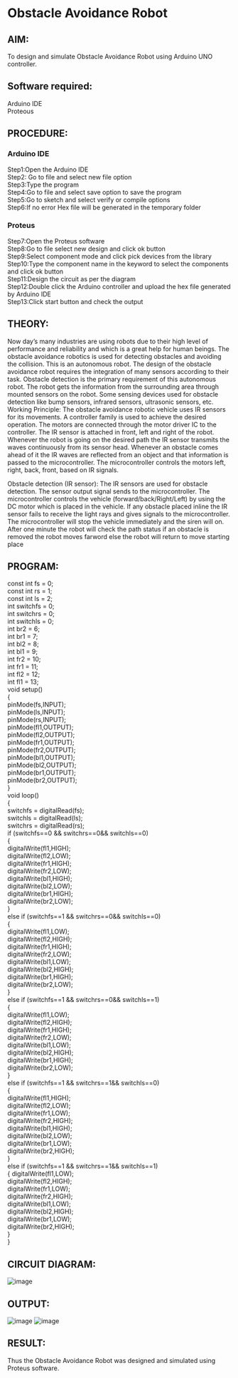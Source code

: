 # Obstacle Avoidance Robot

##  AIM:
To design and simulate Obstacle Avoidance Robot using Arduino UNO controller.

## Software required:
Arduino IDE </br>
Proteous

## PROCEDURE:
### Arduino IDE
Step1:Open the Arduino IDE </br>
Step2: Go to file and select new file option </br>
Step3:Type the program </br>
Step4:Go to file and select save option to save the program </br>
Step5:Go to sketch and select verify or compile options </br>
Step6:If no error Hex file will be generated in the temporary folder </br>
### Proteus
Step7:Open the Proteus software </br>
Step8:Go to file select new design and click ok button </br>
Step9:Select component mode and click pick devices from the library </br>
Step10:Type the component name in the keyword to select the components and click ok button </br>
Step11:Design the circuit as per the diagram </br>
Step12:Double click the Arduino controller and upload the hex file generated by Arduino IDE </br>
Step13:Click start button and check the output

## THEORY:

Now day’s many industries are using robots due to their high level of performance and reliability and which is a great help for human beings. The obstacle avoidance robotics is used for detecting obstacles and avoiding the collision. This is an autonomous robot. The design of the obstacle avoidance robot requires the integration of many sensors according to their task.
Obstacle detection is the primary requirement of this autonomous robot. The robot gets the information from the surrounding area through mounted sensors on the robot. Some sensing devices used for obstacle detection like bump sensors, infrared sensors, ultrasonic sensors, etc.
Working Principle:
The obstacle avoidance robotic vehicle uses IR sensors for its movements. A controller family is used to achieve the desired operation. The motors are connected through the motor driver IC to the controller. The IR sensor is attached in front, left and right of the robot. Whenever the robot is going on the desired path the IR sensor transmits the waves continuously from its sensor head. Whenever an obstacle comes ahead of it the IR waves are reflected from an object and that information is passed to the microcontroller. The microcontroller controls the motors left, right, back, front, based on IR signals. 

Obstacle detection (IR sensor):
The IR sensors are used for obstacle detection. The sensor output signal sends to the microcontroller. The microcontroller controls the vehicle (forward/back/Right/Left) by using the DC motor which is placed in the vehicle. If any obstacle placed inline the IR sensor fails to receive the light rays and gives signals to the microcontroller. The microcontroller will stop the vehicle immediately and the siren will on. After one minute the robot will check the path status if an obstacle is removed the robot moves farword else the robot will return to move starting place


## PROGRAM:
const int fs = 0;</br>
const int rs = 1;</br>
const int ls = 2;</br>
int switchfs = 0;</br>
int switchrs = 0;</br>
int switchls = 0;</br>
int br2 = 6;</br>
int br1 = 7;</br>
int bl2 = 8;</br>
int bl1 = 9;</br>
int fr2 = 10;</br>
int fr1 = 11;</br>
int fl2 = 12;</br>
int fl1 = 13;</br>
void setup()</br>
{</br>
pinMode(fs,INPUT);</br>
pinMode(ls,INPUT);</br>
pinMode(rs,INPUT);</br>
pinMode(fl1,OUTPUT);</br>
pinMode(fl2,OUTPUT);</br>
pinMode(fr1,OUTPUT);</br>
pinMode(fr2,OUTPUT);</br>
pinMode(bl1,OUTPUT);</br>
pinMode(bl2,OUTPUT);</br>
pinMode(br1,OUTPUT);</br>
pinMode(br2,OUTPUT);</br>
}</br>
void loop()</br>
{</br>
switchfs = digitalRead(fs);</br>
switchls = digitalRead(ls);</br>
switchrs = digitalRead(rs);</br>
if (switchfs==0 && switchrs==0&& switchls==0)</br>
{</br>
digitalWrite(fl1,HIGH);</br>
digitalWrite(fl2,LOW);</br>
digitalWrite(fr1,HIGH);</br>
digitalWrite(fr2,LOW);</br>
digitalWrite(bl1,HIGH);</br>
digitalWrite(bl2,LOW);</br>
digitalWrite(br1,HIGH);</br>
digitalWrite(br2,LOW);</br>
}</br>
else if (switchfs==1 && switchrs==0&& switchls==0)</br>
{</br>
digitalWrite(fl1,LOW);</br>
digitalWrite(fl2,HIGH);</br>
digitalWrite(fr1,HIGH);</br>
digitalWrite(fr2,LOW);</br>
digitalWrite(bl1,LOW);</br>
digitalWrite(bl2,HIGH);</br>
digitalWrite(br1,HIGH);</br>
digitalWrite(br2,LOW);</br>
}</br>
else if (switchfs==1 && switchrs==0&& switchls==1)</br>
{</br>
digitalWrite(fl1,LOW);</br>
digitalWrite(fl2,HIGH);</br>
digitalWrite(fr1,HIGH);</br>
digitalWrite(fr2,LOW);</br>
digitalWrite(bl1,LOW);</br>
digitalWrite(bl2,HIGH);</br>
digitalWrite(br1,HIGH);</br>
digitalWrite(br2,LOW);</br>
}</br>
else if (switchfs==1 && switchrs==1&& switchls==0)</br>
{</br>
digitalWrite(fl1,HIGH);</br>
digitalWrite(fl2,LOW);</br>
digitalWrite(fr1,LOW);</br>
digitalWrite(fr2,HIGH);</br>
digitalWrite(bl1,HIGH);</br>
digitalWrite(bl2,LOW);</br>
digitalWrite(br1,LOW);</br>
digitalWrite(br2,HIGH);</br>
}</br>
else if (switchfs==1 && switchrs==1&& switchls==1)</br>
{ digitalWrite(fl1,LOW);</br>
digitalWrite(fl2,HIGH);</br>
digitalWrite(fr1,LOW);</br>
digitalWrite(fr2,HIGH);</br>
digitalWrite(bl1,LOW);</br>
digitalWrite(bl2,HIGH);</br>
digitalWrite(br1,LOW);</br>
digitalWrite(br2,HIGH);</br>
}</br>
}</br>
## CIRCUIT DIAGRAM:
![image](https://github.com/Poovaitamil/Obstacle-Avoidance-Robot-/assets/132209885/db628dc4-fbb0-4bb9-b09e-2b996336bc97)

## OUTPUT:
![image](https://github.com/Poovaitamil/Obstacle-Avoidance-Robot-/assets/132209885/b2392055-54b5-4ddb-b043-61a763d4f8e4)
![image](https://github.com/Poovaitamil/Obstacle-Avoidance-Robot-/assets/132209885/4230af40-c990-4967-961d-4961333e9b77)

## RESULT:
Thus the Obstacle Avoidance Robot was designed and simulated using Proteus software.
